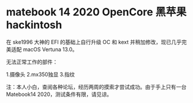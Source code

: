 # matebook 14 2020 OpenCore 黑苹果 hackintosh
  
在 ske1996 大神的 EFI 的基础上自行升级 OC 和 kext 并稍加修改，现已几乎完美适配 macOS Vertuna 13.0。

无法正常工作的部件：

1.摄像头
2.mx350独显
3.指纹

注：本人小白，查阅各种论坛，经历两周的摸索才尝试成功。由于手上只有一台 Matebook14 2020，测试条件有限，请见谅。
